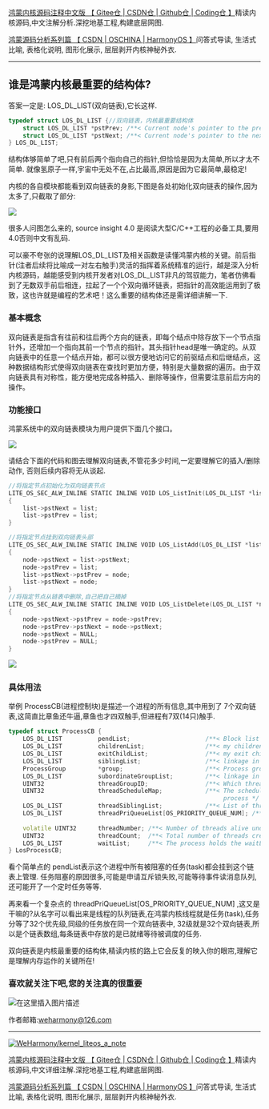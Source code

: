 [鸿蒙内核源码注释中文版 【 Gitee仓 ](https://gitee.com/weharmony/kernel_liteos_a_note)|[ CSDN仓 ](https://codechina.csdn.net/kuangyufei/kernel_liteos_a_note)|[ Github仓 ](https://github.com/kuangyufei/kernel_liteos_a_note)|[ Coding仓 】](https://weharmony.coding.net/public/harmony/kernel_liteos_a_note/git/files)精读内核源码,中文注解分析.深挖地基工程,构建底层网图.

[鸿蒙源码分析系列篇 【 CSDN ](https://blog.csdn.net/kuangyufei/article/details/108727970)[| OSCHINA ](https://my.oschina.net/u/3751245/blog/4626852)[| HarmonyOS 】](https://weharmony.github.io/)问答式导读, 生活式比喻, 表格化说明, 图形化展示, 层层剥开内核神秘外衣.

---

## 谁是鸿蒙内核最重要的结构体? 

答案一定是: LOS\_DL\_LIST(双向链表),它长这样.

```cpp
typedef struct LOS_DL_LIST {//双向链表，内核最重要结构体
    struct LOS_DL_LIST *pstPrev; /**< Current node's pointer to the previous node *///前驱节点(左手)
    struct LOS_DL_LIST *pstNext; /**< Current node's pointer to the next node *///后继节点(右手)
} LOS_DL_LIST;
```

结构体够简单了吧,只有前后两个指向自己的指针,但恰恰是因为太简单,所以才太不简单. 就像氢原子一样,宇宙中无处不在,占比最高,原因是因为它最简单,最稳定!

内核的各自模块都能看到双向链表的身影,下图是各处初始化双向链表的操作,因为太多了,只截取了部分:

![](https://img-blog.csdnimg.cn/20200917171547946.png?x-oss-process=image/watermark,type_ZmFuZ3poZW5naGVpdGk,shadow_10,text_aHR0cHM6Ly9ibG9nLmNzZG4ubmV0L2t1YW5neXVmZWk=,size_16,color_FFFFFF,t_70)

很多人问图怎么来的, source insight 4.0 是阅读大型C/C++工程的必备工具,要用4.0否则中文有乱码.

可以豪不夸张的说理解LOS\_DL\_LIST及相关函数是读懂鸿蒙内核的关键。前后指针(注者后续将比喻成一对左右触手)灵活的指挥着系统精准的运行，越是深入分析内核源码，越能感受到内核开发者对LOS\_DL\_LIST非凡的驾驭能力，笔者仿佛看到了无数双手前后相连，拉起了一个个双向循环链表，把指针的高效能运用到了极致，这也许就是编程的艺术吧！这么重要的结构体还是需详细讲解一下.

### 基本概念

双向链表是指含有往前和往后两个方向的链表，即每个结点中除存放下一个节点指针外，还增加一个指向其前一个节点的指针。其头指针head是唯一确定的。从双向链表中的任意一个结点开始，都可以很方便地访问它的前驱结点和后继结点，这种数据结构形式使得双向链表在查找时更加方便，特别是大量数据的遍历。由于双向链表具有对称性，能方便地完成各种插入、删除等操作，但需要注意前后方向的操作。

### 功能接口

鸿蒙系统中的双向链表模块为用户提供下面几个接口。

![](https://img-blog.csdnimg.cn/img_convert/2991b499e4191cb7fdd733f10e13ae05.png)

请结合下面的代码和图去理解双向链表,不管花多少时间,一定要理解它的插入/删除动作, 否则后续内容将无从谈起. 

```cpp
//将指定节点初始化为双向链表节点
LITE_OS_SEC_ALW_INLINE STATIC INLINE VOID LOS_ListInit(LOS_DL_LIST *list)
{
    list->pstNext = list;
    list->pstPrev = list;
}

//将指定节点挂到双向链表头部
LITE_OS_SEC_ALW_INLINE STATIC INLINE VOID LOS_ListAdd(LOS_DL_LIST *list, LOS_DL_LIST *node)
{
    node->pstNext = list->pstNext;
    node->pstPrev = list;
    list->pstNext->pstPrev = node;
    list->pstNext = node;
}
//将指定节点从链表中删除,自己把自己摘掉
LITE_OS_SEC_ALW_INLINE STATIC INLINE VOID LOS_ListDelete(LOS_DL_LIST *node)
{
    node->pstNext->pstPrev = node->pstPrev;
    node->pstPrev->pstNext = node->pstNext;
    node->pstNext = NULL;
    node->pstPrev = NULL;
}
```

![](https://img-blog.csdnimg.cn/20210108142534112.jpg?x-oss-process=image/watermark,type_ZmFuZ3poZW5naGVpdGk,shadow_10,text_aHR0cHM6Ly9ibG9nLmNzZG4ubmV0L2t1YW5neXVmZWk=,size_16,color_FFFFFF,t_70)​

### 具体用法

举例 ProcessCB(进程控制块)是描述一个进程的所有信息,其中用到了 7个双向链表,这简直比章鱼还牛逼,章鱼也才四双触手,但进程有7双(14只)触手.

```cpp
typedef struct ProcessCB {
    LOS_DL_LIST          pendList;                     /**< Block list to which the process belongs */ //进程所属的阻塞列表,如果因拿锁失败,就由此节点挂到等锁链表上
    LOS_DL_LIST          childrenList;                 /**< my children process list */	//孩子进程都挂到这里,形成双循环链表
    LOS_DL_LIST          exitChildList;                /**< my exit children process list */	//那些要退出孩子进程挂到这里，白发人送黑发人。
    LOS_DL_LIST          siblingList;                  /**< linkage in my parent's children list */ //兄弟进程链表, 56个民族是一家,来自同一个父进程.
    ProcessGroup         *group;                       /**< Process group to which a process belongs */ //所属进程组
    LOS_DL_LIST          subordinateGroupList;         /**< linkage in my group list */ //进程是组长时,有哪些组员进程
    UINT32               threadGroupID;                /**< Which thread group , is the main thread ID of the process */ //哪个线程组是进程的主线程ID
    UINT32               threadScheduleMap;            /**< The scheduling bitmap table for the thread group of the
                                                            process */ //进程的各线程调度位图
    LOS_DL_LIST          threadSiblingList;            /**< List of threads under this process *///进程的线程(任务)列表
    LOS_DL_LIST          threadPriQueueList[OS_PRIORITY_QUEUE_NUM]; /**< The process's thread group schedules the
                                                                         priority hash table */	//进程的线程组调度优先级哈希表
    volatile UINT32      threadNumber; /**< Number of threads alive under this process */	//此进程下的活动线程数
    UINT32               threadCount;  /**< Total number of threads created under this process */	//在此进程下创建的线程总数
    LOS_DL_LIST          waitList;     /**< The process holds the waitLits to support wait/waitpid *///进程持有等待链表以支持wait/waitpid
} LosProcessCB;
```

看个简单点的 pendList表示这个进程中所有被阻塞的任务(task)都会挂到这个链表上管理. 任务阻塞的原因很多,可能是申请互斥锁失败,可能等待事件读消息队列,还可能开了一个定时任务等等.

再来看一个复杂点的 threadPriQueueList\[OS\_PRIORITY\_QUEUE_NUM\] ,这又是干嘛的?从名字可以看出来是线程的队列链表,在鸿蒙内核线程就是任务(task),任务分等了32个优先级,同级的任务放在同一个双向链表中, 32级就是32个双向链表,所以是个链表数组,每条链表中存放的是已就绪等待被调度的任务.

双向链表是内核最重要的结构体,精读内核的路上它会反复的映入你的眼帘,理解它是理解内存运作的关键所在!

### **喜欢就关注下吧,您的关注真的很重要**

![在这里插入图片描述](https://gitee.com/weharmony/kernel_liteos_a_note/raw/master/zzz/pic/other/wxcode.png)

作者邮箱:weharmony@126.com

---

[![WeHarmony/kernel_liteos_a_note](https://gitee.com/weharmony/kernel_liteos_a_note/widgets/widget_card.svg?colors=4183c4,ffffff,ffffff,e3e9ed,666666,9b9b9b)](https://gitee.com/weharmony/kernel_liteos_a_note)

[鸿蒙内核源码注释中文版 【 Gitee仓 ](https://gitee.com/weharmony/kernel_liteos_a_note)|[ CSDN仓 ](https://codechina.csdn.net/kuangyufei/kernel_liteos_a_note)|[ Github仓 ](https://github.com/kuangyufei/kernel_liteos_a_note)|[ Coding仓 】](https://weharmony.coding.net/public/harmony/kernel_liteos_a_note/git/files)精读内核源码,中文详细注解.深挖地基工程,构建底层网图.

[鸿蒙源码分析系列篇 【 CSDN ](https://blog.csdn.net/kuangyufei/article/details/108727970)[| OSCHINA ](https://my.oschina.net/u/3751245/blog/4626852)[| HarmonyOS 】](https://weharmony.github.io/)问答式导读, 生活式比喻, 表格化说明, 图形化展示, 层层剥开内核神秘外衣.
